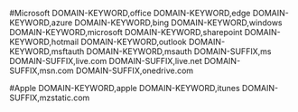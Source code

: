 #Microsoft
DOMAIN-KEYWORD,office
DOMAIN-KEYWORD,edge
DOMAIN-KEYWORD,azure
DOMAIN-KEYWORD,bing
DOMAIN-KEYWORD,windows
DOMAIN-KEYWORD,microsoft
DOMAIN-KEYWORD,sharepoint
DOMAIN-KEYWORD,hotmail
DOMAIN-KEYWORD,outlook
DOMAIN-KEYWORD,msftauth
DOMAIN-KEYWORD,msauth
DOMAIN-SUFFIX,ms
DOMAIN-SUFFIX,live.com
DOMAIN-SUFFIX,live.net
DOMAIN-SUFFIX,msn.com
DOMAIN-SUFFIX,onedrive.com

#Apple 
DOMAIN-KEYWORD,apple
DOMAIN-KEYWORD,itunes
DOMAIN-SUFFIX,mzstatic.com